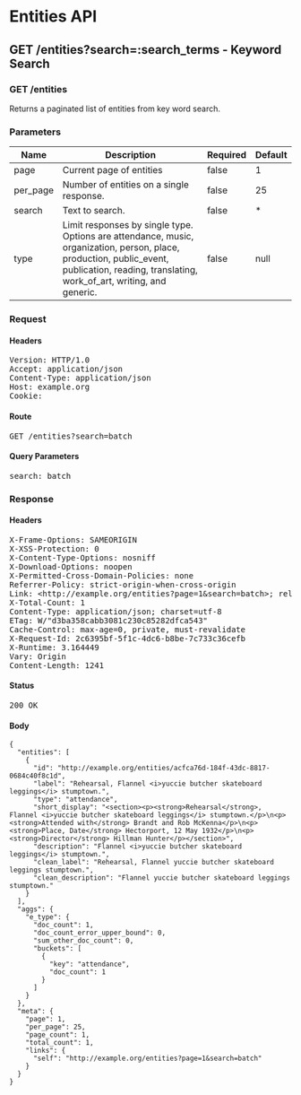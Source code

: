 # Entities API



## GET /entities?search=:search_terms - Keyword Search

### GET /entities

Returns a paginated list of entities from key word search.

### Parameters

| Name | Description | Required | Default |
|------|-------------|----------|---------|
| page | Current page of entities | false | 1
| per_page | Number of entities on a single response. | false | 25
| search | Text to search. | false | *
| type | Limit responses by single type. Options are attendance, music, organization, person, place, production, public_event, publication, reading, translating, work_of_art, writing, and generic. | false | null

### Request

#### Headers

<pre>Version: HTTP/1.0
Accept: application/json
Content-Type: application/json
Host: example.org
Cookie: </pre>

#### Route

<pre>GET /entities?search=batch</pre>

#### Query Parameters

<pre>search: batch</pre>

### Response

#### Headers

<pre>X-Frame-Options: SAMEORIGIN
X-XSS-Protection: 0
X-Content-Type-Options: nosniff
X-Download-Options: noopen
X-Permitted-Cross-Domain-Policies: none
Referrer-Policy: strict-origin-when-cross-origin
Link: &lt;http://example.org/entities?page=1&amp;search=batch&gt;; rel=&#39;self&#39;
X-Total-Count: 1
Content-Type: application/json; charset=utf-8
ETag: W/&quot;d3ba358cabb3081c230c85282dfca543&quot;
Cache-Control: max-age=0, private, must-revalidate
X-Request-Id: 2c6395bf-5f1c-4dc6-b8be-7c733c36cefb
X-Runtime: 3.164449
Vary: Origin
Content-Length: 1241</pre>

#### Status

<pre>200 OK</pre>

#### Body

~~~
{
  "entities": [
    {
      "id": "http://example.org/entities/acfca76d-184f-43dc-8817-0684c40f8c1d",
      "label": "Rehearsal, Flannel <i>yuccie butcher skateboard leggings</i> stumptown.",
      "type": "attendance",
      "short_display": "<section><p><strong>Rehearsal</strong>, Flannel <i>yuccie butcher skateboard leggings</i> stumptown.</p>\n<p><strong>Attended with</strong> Brandt and Rob McKenna</p>\n<p><strong>Place, Date</strong> Hectorport, 12 May 1932</p>\n<p><strong>Director</strong> Hillman Hunter</p></section>",
      "description": "Flannel <i>yuccie butcher skateboard leggings</i> stumptown.",
      "clean_label": "Rehearsal, Flannel yuccie butcher skateboard leggings stumptown.",
      "clean_description": "Flannel yuccie butcher skateboard leggings stumptown."
    }
  ],
  "aggs": {
    "e_type": {
      "doc_count": 1,
      "doc_count_error_upper_bound": 0,
      "sum_other_doc_count": 0,
      "buckets": [
        {
          "key": "attendance",
          "doc_count": 1
        }
      ]
    }
  },
  "meta": {
    "page": 1,
    "per_page": 25,
    "page_count": 1,
    "total_count": 1,
    "links": {
      "self": "http://example.org/entities?page=1&search=batch"
    }
  }
}
~~~

